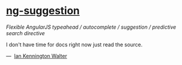 # [ng-suggestion](http://ianwalter.github.io/ng-suggestion/)
*Flexible AngularJS typeahead / autocomplete / suggestion / predictive search directive*

I don't have time for docs right now just read the source.

&mdash;&nbsp; [Ian Kennington Walter](http://iankwalter.com)
